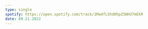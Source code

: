 ```yaml
---
type: single
spotify: https://open.spotify.com/track/1Ma4fLShd0hpZSNH37mEkR
date: 09.21.2022
---
```

